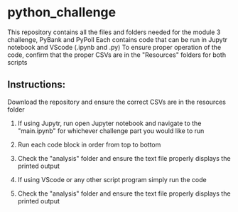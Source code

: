 # python_challenge
This repository contains all the files and folders needed for the module 3 challenge, PyBank and PyPoll
Each contains code that can be run in  Jupytr notebook and VScode (.ipynb and .py)
To ensure proper operation of the code, confirm that the proper CSVs are in the "Resources" folders for both scripts

## Instructions:
Download the repository and ensure the correct CSVs are in the resources folder

1. If using Jupytr, run open Jupyter notebook and navigate to the "main.ipynb" for whichever challenge part you would like to run
2. Run each code block in order from top to bottom
3. Check the "analysis" folder and ensure the text file properly displays the printed output

1. If using VScode or any other script program simply run the code
2. Check the "analysis" folder and ensure the text file properly displays the printed output
